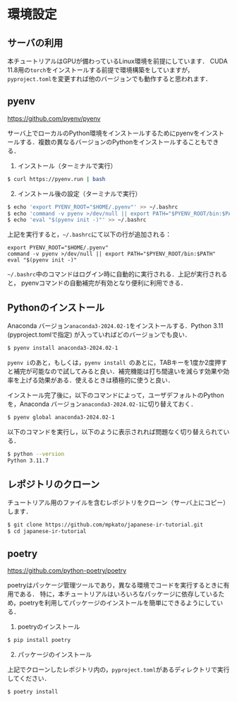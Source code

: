 # 環境設定

## サーバの利用

本チュートリアルはGPUが備わっているLinux環境を前提にしています．
CUDA 11.8用の`torch`をインストールする前提で環境構築をしていますが，
`pyproject.toml`を変更すれば他のバージョンでも動作すると思われます．

## pyenv

https://github.com/pyenv/pyenv

サーバ上でローカルのPython環境をインストールするためにpyenvをインストールする．複数の異なるバージョンのPythonをインストールすることもできる．

1. インストール（ターミナルで実行）
```bash
$ curl https://pyenv.run | bash
```

2. インストール後の設定（ターミナルで実行）
```bash
$ echo 'export PYENV_ROOT="$HOME/.pyenv"' >> ~/.bashrc
$ echo 'command -v pyenv >/dev/null || export PATH="$PYENV_ROOT/bin:$PATH"' >> ~/.bashrc
$ echo 'eval "$(pyenv init -)"' >> ~/.bashrc
```
上記を実行すると，`~/.bashrc`にて以下の行が追加される：
```
export PYENV_ROOT="$HOME/.pyenv"
command -v pyenv >/dev/null || export PATH="$PYENV_ROOT/bin:$PATH"
eval "$(pyenv init -)"
```

`~/.bashrc`中のコマンドはログイン時に自動的に実行される．上記が実行されると，
pyenvコマンドの自動補完が有効となり便利に利用できる．

## Pythonのインストール

Anaconda バージョン`anaconda3-2024.02-1`をインストールする．Python 3.11 (pyproject.tomlで指定) が入っていればどのバージョンでも良い．

```bash
$ pyenv install anaconda3-2024.02-1
```

`pyenv i`のあと，もしくは，`pyenv install `のあとに，TABキーを1度か2度押すと補完が可能なので試してみると良い．補完機能は打ち間違いを減らす効果や効率を上げる効果がある．使えるときは積極的に使うと良い．

インストール完了後に，以下のコマンドによって，ユーザデフォルトのPythonを，Anaconda バージョン`anaconda3-2024.02-1`に切り替えておく．
```bash
$ pyenv global anaconda3-2024.02-1
```

以下のコマンドを実行し，以下のように表示されれば問題なく切り替えられている．
```bash
$ python --version
Python 3.11.7
```

## レポジトリのクローン

チュートリアル用のファイルを含むレポジトリをクローン（サーバ上にコピー）します．

```bash
$ git clone https://github.com/mpkato/japanese-ir-tutorial.git
$ cd japanese-ir-tutorial
```

## poetry

https://github.com/python-poetry/poetry

poetryはパッケージ管理ツールであり，異なる環境でコードを実行するときに有用である．
特に，本チュートリアルはいろいろなパッケージに依存しているため，poetryを利用してパッケージのインストールを簡単にできるようにしている．

1. poetryのインストール
```bash
$ pip install poetry
```

2. パッケージのインストール

上記でクローンしたレポジトリ内の，`pyproject.toml`があるディレクトリで実行してください．

```bash
$ poetry install 
```